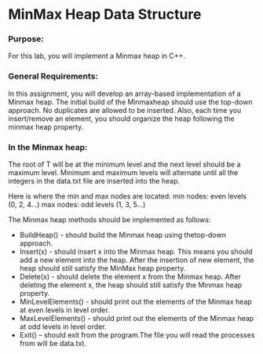 # MinMax Heap Data Structure

### Purpose:
For this lab, you will implement a Minmax heap in C++.   

### General Requirements:
In  this  assignment, you  will  develop  an  array-based  implementation of a  Minmax  heap.  The initial build of the Minmaxheap should use the top-down approach. No duplicates are allowed to  be  inserted.  Also,  each  time  you  insert/remove  an  element,  you  should  organize  the  heap following the minmax heap property.

### In the Minmax heap:
The root of T will be at the minimum level and the next level should be a maximum level.  Minimum and maximum levels will alternate until all the integers in the data.txt file are inserted into the heap.

Here is where the min and max nodes are located:
    min nodes: even levels (0, 2, 4...)
    max nodes: odd levels (1, 3, 5...)

The Minmax heap methods should be implemented as follows:
  - BuildHeap() - should build the Minmax heap using thetop-down approach.
  - Insert(x) - should insert x into the Minmax heap. This means you should add a new element into the heap. After the insertion of new element, the heap should still satisfy the MinMax heap property.
  - Delete(x)  -  should  delete  the  element  x  from  the  Minmax  heap.  After  deleting  the  element x, the heap should still satisfy the Minmax heap property.
  - MinLevelElements() - should print out the elements of the Minmax heap at even levels in level order.
  - MaxLevelElements() - should print out the elements of the Minmax heap at odd levels in level order. 
  - Exit() – should exit from the program.The file you will read the processes from will be data.txt.
